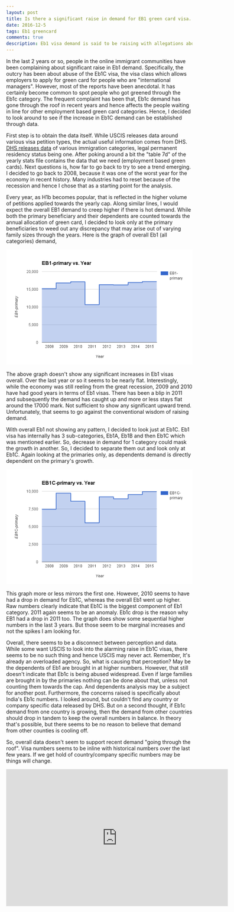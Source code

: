 ```yaml
---
layout: post
title: Is there a significant raise in demand for EB1 green card visa. What does the data say?
date: 2016-12-5
tags: Eb1 greencard
comments: true
description: Eb1 visa demand is said to be raising with allegations about Eb1 abuse. Data analysis to find out the truth
---
```

In the last 2 years or so, people in the online immigrant communities have been complaining about significant raise in Eb1 
demand. Specifically, the outcry has been about abuse of the Eb1C visa, the visa class which allows employers to apply for 
green card for people who are "international managers". However, most of the reports have been anecdotal. It has certainly 
become common to spot people who got greened through the Eb1c category. The frequent complaint has been that, Eb1c demand has 
gone through the roof in recent years and hence affects the people waiting in line for other employment based green card 
categories. Hence, I decided to look around to see if the increase in Eb1C demand can be established through data.

First step is to obtain the data itself. While USCIS releases data around various visa petition types, the actual useful 
information comes from DHS. [DHS releases data](https://www.dhs.gov/immigration-statistics/lawful-permanent-residents) of 
various immigration categories, legal permanent residency status being one.  After poking around a bit the "table 7d" of the 
yearly stats file contains the data that we need (employment based green cards). Next questions is, how far to go back to 
try to see a trend emerging. I decided to go back to 2008, because it was one of the worst year for the economy in recent 
history. Many industries had to reset because of the recession and hence I chose that as a starting point for the analysis. 

Every year, as H1b becomes popular, that is reflected in the higher volume of petitions applied towards the yearly cap. Along similar lines, I would expect the overall EB1 demand to creep higher if there is hot demand. While both the primary 
beneficiary and their dependents are counted towards the annual allocation of green card, I decided to look only at the primary 
beneficiaries to weed out any discrepancy that may arise out of varying family sizes through the years. 
Here is the graph of overall Eb1 (all categories) demand,

![Eb1 demand](/assets/images/posts/Eb1vsYear.png)

The above graph doesn't show any significant increases in Eb1 visas overall. Over the last year or so it seems to be nearly flat. Interestingly, while the economy was still reeling from the great recession, 2009 and 2010 have had good years in terms of Eb1 visas. There has been a blip in 2011 and subsequently the demand has caught up and more or less stays flat around the 17000 mark. Not sufficient to show any significant upward trend. Unfortunately, that seems to go against the conventional wisdom of raising demand. 

With overall Eb1 not showing any pattern, I decided to look just at Eb1C. Eb1 visa has internally has 3 sub-categories, Eb1A, 
Eb1B and then Eb1C which was mentioned earlier. So, decrease in demand for 1 category could mask the growth in another. So, I 
decided to separate them out and look only at Eb1C. Again looking at the primaries only, as dependents demand is directly 
dependent on the primary's growth.

![Eb1C demand](/assets/images/posts/EB1CvsYear.png)

This graph more or less mirrors the first one. However, 2010 seems to have had a drop in demand for Eb1C, whereas the overall 
Eb1 went up higher. Raw numbers clearly indicate that Eb1C is the biggest component of Eb1 category. 2011 again seems to be an 
anomaly. Eb1c drop is the reason why EB1 had a drop in 2011 too. The graph does show some sequential higher numbers in the 
last 3 years. But those seem to be marginal increases and not the spikes I am looking for.

Overall, there seems to be a disconnect between perception and data. While some want USCIS to look into the alarming raise in 
Eb1C visas, there seems to be no such thing and hence USCIS may never act. Remember, It's already an overloaded agency. So, what is causing that perception? May be the dependents of Eb1 are brought in at higher numbers. However, that still doesn't indicate 
that Eb1c is being abused widespread. Even if large families are brought in by the primaries nothing can be done about that, 
unless not counting them towards the cap. And dependents analysis may be a subject for another post. Furthermore, the concerns 
raised is specifically about India's Eb1c numbers. I looked around, but couldn't find any country or company specific data 
released by DHS. But on a second thought, if Eb1c demand from one country is growing, then the demand from other countries 
should drop in tandem to keep the overall numbers in balance. In theory that's possible, but there seems to be no reason to 
believe that demand from other counties is cooling off.

So, overall data doesn't seem to support recent demand "going through the roof". Visa numbers seems to be inline with historical 
numbers over the last few years. If we get hold of country/company specific numbers may be things will change. 

<iframe width="600" height="371" seamless frameborder="0" scrolling="no" src="https://docs.google.com/spreadsheets/d/13MwM9hmZoe7SOPsfaLmqp41Sem3BuZKCMnY8aP2Qv_g/pubchart?oid=2131404468&amp;format=interactive"></iframe>











